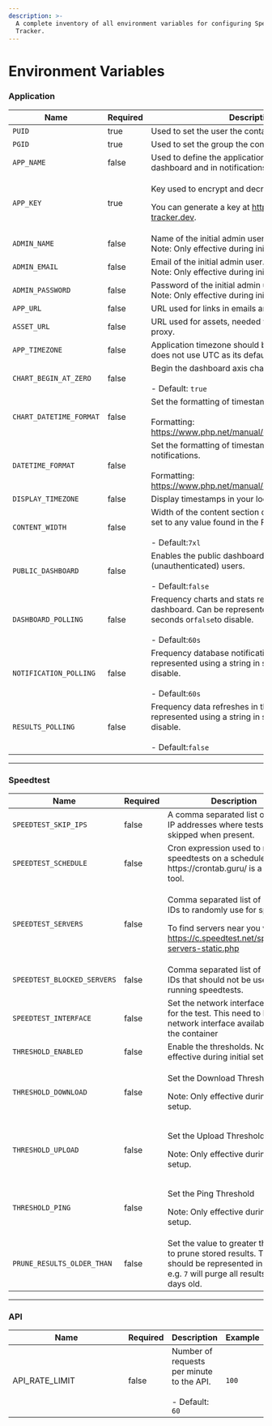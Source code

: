 ```yaml
---
description: >-
  A complete inventory of all environment variables for configuring Speedtest
  Tracker.
---
```


# Environment Variables

### Application

<table><thead><tr><th width="218">Name</th><th width="103" data-type="checkbox">Required</th><th>Description</th><th>Example</th></tr></thead><tbody><tr><td><code>PUID</code></td><td>true</td><td>Used to set the user the container should run as.</td><td><code>1000</code></td></tr><tr><td><code>PGID</code></td><td>true</td><td>Used to set the group the container should run as.</td><td><code>1000</code></td></tr><tr><td><code>APP_NAME</code></td><td>false</td><td>Used to define the application's name in the dashboard and in notifications.<br></td><td></td></tr><tr><td><code>APP_KEY</code></td><td>true</td><td><p>Key used to encrypt and decrypt data.</p><p>You can generate a key at <a href="https://speedtest-tracker.dev">https://speedtest-tracker.dev</a>.</p></td><td></td></tr><tr><td><code>ADMIN_NAME</code></td><td>false</td><td>Name of the initial admin user.<br>Note: Only effective during initial setup.</td><td><code>Admin</code></td></tr><tr><td><code>ADMIN_EMAIL</code></td><td>false</td><td>Email of the initial admin user.<br>Note: Only effective during initial setup.</td><td><code>admin@example.com</code></td></tr><tr><td><code>ADMIN_PASSWORD</code></td><td>false</td><td>Password of the initial admin user.<br>Note: Only effective during initial setup.</td><td><code>password</code></td></tr><tr><td><code>APP_URL</code></td><td>false</td><td>URL used for links in emails and notifications.</td><td><code>https://speedtest.example.com</code></td></tr><tr><td><code>ASSET_URL</code></td><td>false</td><td>URL used for assets, needed when using a reverse proxy.</td><td><code>https://speedtest.example.com</code></td></tr><tr><td><code>APP_TIMEZONE</code></td><td>false</td><td>Application timezone should be set if your database does not use UTC as its default timezone.</td><td><code>Europe/London</code></td></tr><tr><td><code>CHART_BEGIN_AT_ZERO</code></td><td>false</td><td>Begin the dashboard axis charts at zero.<br><br>- Default: <code>true</code></td><td><code>true</code> or <code>false</code></td></tr><tr><td><code>CHART_DATETIME_FORMAT</code></td><td>false</td><td>Set the formatting of timestamps in charts.<br><br>Formatting: <a href="https://www.php.net/manual/en/datetime.format.php">https://www.php.net/manual/en/datetime.format.php</a></td><td><code>j/m G:i</code><br>(18/10 20:06)</td></tr><tr><td><code>DATETIME_FORMAT</code></td><td>false</td><td>Set the formatting of timestamps in tables and notifications.<br><br>Formatting: <a href="https://www.php.net/manual/en/datetime.format.php">https://www.php.net/manual/en/datetime.format.php</a></td><td><code>j M Y, G:i:s</code><br>(18 Oct 2024, 20:06:01)</td></tr><tr><td><code>DISPLAY_TIMEZONE</code></td><td>false</td><td>Display timestamps in your local time.</td><td><code>America/New_York</code></td></tr><tr><td><code>CONTENT_WIDTH</code></td><td>false</td><td>Width of the content section of each page. Can be set to any value found in the Filament <a href="https://filamentphp.com/docs/3.x/panels/configuration#customizing-the-maximum-content-width">docs</a>.<br><br>- Default:<code>7xl</code></td><td></td></tr><tr><td><code>PUBLIC_DASHBOARD</code></td><td>false</td><td>Enables the public dashboard for guest (unauthenticated) users.<br><br>- Default:<code>false</code></td><td></td></tr><tr><td><code>DASHBOARD_POLLING</code></td><td>false</td><td>Frequency charts and stats refresh on the dashboard. Can be represented using a string in seconds or<code>false</code>to disable.<br><br>- Default:<code>60s</code></td><td></td></tr><tr><td><code>NOTIFICATION_POLLING</code></td><td>false</td><td>Frequency database notifications are polled. Can be represented using a string in seconds or<code>false</code>to disable.<br><br>- Default:<code>60s</code></td><td></td></tr><tr><td><code>RESULTS_POLLING</code></td><td>false</td><td>Frequency data refreshes in the results table. Can be represented using a string in seconds or<code>false</code>to disable.<br><br>- Default:<code>false</code></td><td></td></tr></tbody></table>



***

### Speedtest

<table><thead><tr><th width="221">Name</th><th data-type="checkbox">Required</th><th>Description</th><th>Example</th></tr></thead><tbody><tr><td><code>SPEEDTEST_SKIP_IPS</code></td><td>false</td><td>A comma separated list of public IP addresses where tests will be skipped when present.</td><td><code>127.0.0.1</code> or <code>127.0.0.0/16</code></td></tr><tr><td><code>SPEEDTEST_SCHEDULE</code></td><td>false</td><td>Cron expression used to run speedtests on a scheduled basis. https://crontab.guru/ is a helpful tool.</td><td><code>6 */2 * * *</code><br>(<em>At minute 6 past every 2nd hour)</em></td></tr><tr><td><code>SPEEDTEST_SERVERS</code></td><td>false</td><td><p>Comma separated list of server IDs to randomly use for speedtest.</p><p>To find servers near you visit: <a href="https://c.speedtest.net/speedtest-servers-static.php">https://c.speedtest.net/speedtest-servers-static.php</a></p></td><td><code>52365</code> or <code>36998,52365</code></td></tr><tr><td><code>SPEEDTEST_BLOCKED_SERVERS</code></td><td>false</td><td>Comma separated list of server IDs that should not be used when running speedtests.</td><td></td></tr><tr><td><code>SPEEDTEST_INTERFACE</code></td><td>false</td><td>Set the network interface to use for the test. This need to be the network interface available inside the container</td><td><code>eth0</code></td></tr><tr><td><code>THRESHOLD_ENABLED</code></td><td>false</td><td>Enable the thresholds. Note: Only effective during initial setup.</td><td><code>true</code></td></tr><tr><td><code>THRESHOLD_DOWNLOAD</code></td><td>false</td><td><p>Set the Download Threshold</p><p>Note: Only effective during initial setup.</p></td><td><code>900</code></td></tr><tr><td><code>THRESHOLD_UPLOAD</code></td><td>false</td><td><p>Set the Upload Threshold</p><p>Note: Only effective during initial setup.</p></td><td><code>900</code></td></tr><tr><td><code>THRESHOLD_PING</code></td><td>false</td><td><p>Set the Ping Threshold</p><p>Note: Only effective during initial setup.</p></td><td><code>25</code></td></tr><tr><td><code>PRUNE_RESULTS_OLDER_THAN</code></td><td>false</td><td>Set the value to greater than zero to prune stored results. This value should be represented in days, e.g. <code>7</code> will purge all results over 7 days old.</td><td><code>7</code></td></tr></tbody></table>



***

### API

<table><thead><tr><th width="221">Name</th><th data-type="checkbox">Required</th><th>Description</th><th>Example</th></tr></thead><tbody><tr><td>API_RATE_LIMIT</td><td>false</td><td>Number of requests per minute to the API.<br><br>- Default: <code>60</code></td><td><code>100</code></td></tr></tbody></table>

